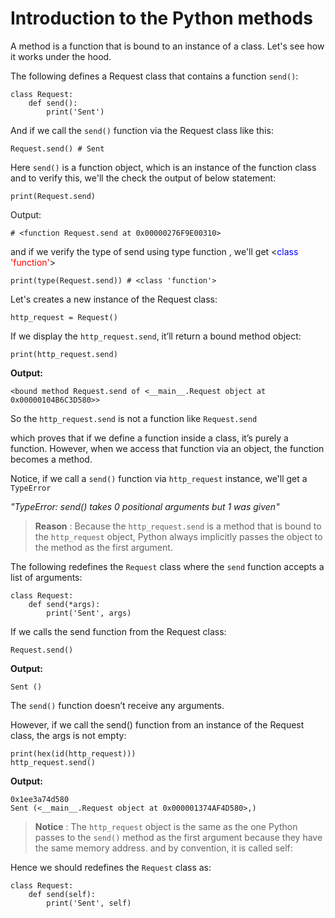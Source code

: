 # Introduction to the Python methods

A method is a function that is bound to an instance of a class. Let's see how it works under the hood.

The following defines a Request class that contains a function ``send()``:

```
class Request:
    def send():
        print('Sent')
```

And if we call the ``send()`` function via the Request class like this:

```
Request.send() # Sent
```

Here ``send()`` is a function object, which is an instance of the function class and to verify this, we'll the check the output of below statement:

```
print(Request.send) 
```

Output:

```
# <function Request.send at 0x00000276F9E00310>
```

and if we verify the type of send using type function , we'll get <<span style="color:blue;">class</span> <span style="color:red;">'function'</span>>

```
print(type(Request.send)) # <class 'function'>
```

Let's creates a new instance of the Request class:

```
http_request = Request()
```

If we display the ``http_request.send``, it’ll return a bound method object:

```
print(http_request.send)
```

**Output:**

```
<bound method Request.send of <__main__.Request object at 0x00000104B6C3D580>>

```

So the ``http_request.send`` is not a function like ``Request.send``

which proves that if we define a function inside a class, it’s purely a function. However, when we access that function via an object, the function becomes a method.

Notice, if we call a ``send()`` function via ``http_request`` instance, we'll get a ``TypeError ``

*"TypeError: send() takes 0 positional arguments but 1 was given"*

> **Reason** : Because the ``http_request.send`` is a method that is bound to the ``http_request`` object, Python always implicitly passes the object to the method as the first argument.

The following redefines the ``Request`` class where the ``send`` function accepts a list of arguments:

```
class Request:
    def send(*args):
        print('Sent', args)
```

If we calls the send function from the Request class:

```
Request.send()
```

**Output:**

```
Sent ()
```

The ``send()`` function doesn’t receive any arguments.

However, if we call the send() function from an instance of the Request class, the args is not empty:

```
print(hex(id(http_request)))
http_request.send()
```

**Output:**

```
0x1ee3a74d580
Sent (<__main__.Request object at 0x000001374AF4D580>,)
```

>**Notice** : The ``http_request`` object is the same as the one Python passes to the ``send()`` method as the first argument because they have the same memory address.
and by convention, it is called self:


Hence we should redefines the ``Request`` class as:

```
class Request:
    def send(self):
        print('Sent', self)
```        




